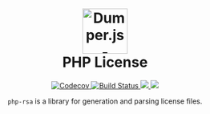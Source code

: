<h1 align="center">
	<img height="90" src="https://image.flaticon.com/icons/svg/21/21226.svg" alt="Dumper.js - Dumps information about a variable" />
	<br> PHP License
</h1>
<p align="center">
  <a href="https://codecov.io/gh/ziishaned/php-rsa">
    <img src="https://img.shields.io/codecov/c/github/ziishaned/php-rsa.svg?style=flat" alt="Codecov" />
  </a>
  <a href="https://travis-ci.org/ziishaned/php-rsa">
    <img src="https://api.travis-ci.com/ziishaned/php-rsa.svg?branch=master" alt="Build Status" />
  </a>
  <a href="https://twitter.com/home?status=PHP%20RSA%20by%20%40ziishaned%20http%3A//github.com/ziishaned/php-rsa">
    <img src="https://img.shields.io/badge/twitter-tweet-blue.svg?style=flat-square"/>
  </a>
  <a href="https://twitter.com/ziishaned">
    <img src="https://img.shields.io/badge/feedback-@ziishaned-blue.svg?style=flat-square" />
  </a>
</p>

<p align="center"><code>php-rsa</code> is a library for generation and parsing license files.</p>
